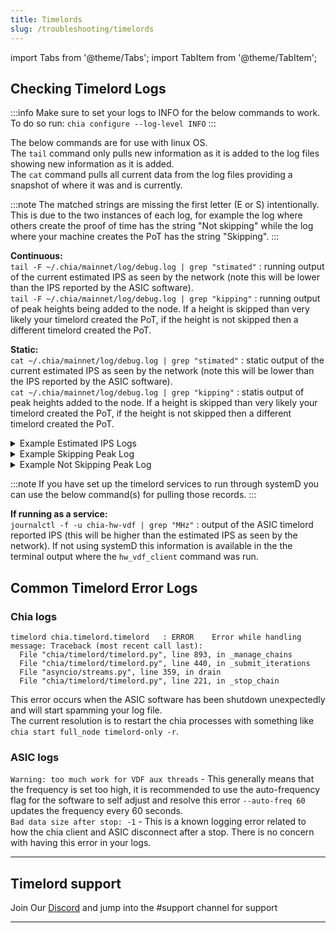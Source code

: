 ```yaml
---
title: Timelords
slug: /troubleshooting/timelords
---
```


import Tabs from '@theme/Tabs';
import TabItem from '@theme/TabItem';

## Checking Timelord Logs

:::info
Make sure to set your logs to INFO for the below commands to work.
To do so run: `chia configure --log-level INFO`
:::

The below commands are for use with linux OS.  
The `tail` command only pulls new information as it is added to the log files showing new information as it is added.  
The `cat` command pulls all current data from the log files providing a snapshot of where it was and is currently.

:::note
The matched strings are missing the first letter (E or S) intentionally.  
This is due to the two instances of each log, for example the log where others create the proof of time has the string "Not skipping" while the log where your machine creates the PoT has the string "Skipping".
:::

**Continuous:**  
`tail -F ~/.chia/mainnet/log/debug.log | grep "stimated"` : running output of the current estimated IPS as seen by the network (note this will be lower than the IPS reported by the ASIC software).  
`tail -F ~/.chia/mainnet/log/debug.log | grep "kipping"` : running output of peak heights being added to the node. If a height is skipped than very likely your timelord created the PoT, if the height is not skipped then a different timelord created the PoT.

**Static:**  
`cat ~/.chia/mainnet/log/debug.log | grep "stimated"` : static output of the current estimated IPS as seen by the network (note this will be lower than the IPS reported by the ASIC software).  
`cat ~/.chia/mainnet/log/debug.log | grep "kipping"` : statis output of peak heights added to the node. If a height is skipped than very likely your timelord created the PoT, if the height is not skipped then a different timelord created the PoT.

<details>
<summary>Example Estimated IPS Logs</summary>

These logs indicate your timelord has completed a Proof of Time, note there are three VDF chains and the specific VDF that was completed will be indicated. Also note that this does not mean your timelord is the fastest timelord, only that it completed a PoT.

```bash
cat ~/.chia/mainnet/log/debug.log | grep "stimated"
```

Response:

```
2024-04-11T16:59:01.482 timelord chia.timelord.timelord   : INFO     Finished PoT chall:79a8b30ee7aaa3064ac4.. 1981176 iters, Estimated IPS: 575336.2, Chain: Chain.REWARD_CHAIN
2024-04-11T16:59:01.588 timelord chia.timelord.timelord   : INFO     Finished PoT chall:027e1c04ae11d627179b.. 1981176 iters, Estimated IPS: 558173.6, Chain: Chain.INFUSED_CHALLENGE_CHAIN
2024-04-11T16:59:01.627 timelord chia.timelord.timelord   : INFO     Finished PoT chall:50cd37772d5bae2a00d4.. 1981176 iters, Estimated IPS: 552043.3, Chain: Chain.CHALLENGE_CHAIN
```

</details>

<details>
<summary>Example Skipping Peak Log</summary>

These logs indicate your timelord is skipping the peak height, one can reasonably assume that they have completed the Proof of Time the fastest or at least as fast as the other timelords.  
Note: a capital `S` is used here to just pull the Skipping peak logs.

```bash
cat ~/.chia/mainnet/log/debug.log | grep "Skipping"
```

Response:

```
2024-05-01T06:30:27.983 timelord chia.timelord.timelord_api: INFO     Skipping peak, already have.
```

</details>

<details>
<summary>Example Not Skipping Peak Log</summary>

These logs indicate your timelord is not skipping the peak height, this means that your timelord was not the fastest at completing the PoT and it is getting the peak from a peer node.  
Note: a lower case `s` is used here to just pull the Not skipping peak logs.

```bash
cat ~/.chia/mainnet/log/debug.log | grep "skipping"
```

Response:

```
2024-05-01T06:30:27.983 timelord chia.timelord.timelord_api: INFO     Not skipping peak, don't have. Maybe we are not the fastest timelord.
```

</details>

:::note
If you have set up the timelord services to run through systemD you can use the below command(s) for pulling those records.
:::

**If running as a service:**  
`journalctl -f -u chia-hw-vdf | grep "MHz"` : output of the ASIC timelord reported IPS (this will be higher than the estimated IPS as seen by the network). If not using systemD this information is available in the the terminal output where the `hw_vdf_client` command was run.

## Common Timelord Error Logs

### Chia logs

```
timelord chia.timelord.timelord   : ERROR    Error while handling message: Traceback (most recent call last):
  File "chia/timelord/timelord.py", line 893, in _manage_chains
  File "chia/timelord/timelord.py", line 440, in _submit_iterations
  File "asyncio/streams.py", line 359, in drain
  File "chia/timelord/timelord.py", line 221, in _stop_chain
```

This error occurs when the ASIC software has been shutdown unexpectedly and will start spamming your log file.  
The current resolution is to restart the chia processes with something like `chia start full_node timelord-only -r`.

### ASIC logs

`Warning: too much work for VDF aux threads` - This generally means that the frequency is set too high, it is recommended to use the auto-frequency flag for the software to self adjust and resolve this error `--auto-freq 60` updates the frequency every 60 seconds.  
`Bad data size after stop: -1` - This is a known logging error related to how the chia client and ASIC disconnect after a stop. There is no concern with having this error in your logs.

---

## Timelord support

Join Our [Discord](https://discord.gg/chia) and jump into the #support channel for support

---
